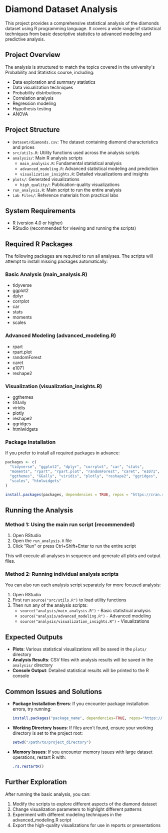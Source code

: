 # Diamond Dataset Analysis

This project provides a comprehensive statistical analysis of the diamonds dataset using R programming language. It covers a wide range of statistical techniques from basic descriptive statistics to advanced modeling and predictive analysis.

## Project Overview

The analysis is structured to match the topics covered in the university's Probability and Statistics course, including:

- Data exploration and summary statistics
- Data visualization techniques
- Probability distributions
- Correlation analysis
- Regression modeling
- Hypothesis testing
- ANOVA

## Project Structure

- `Dataset/diamonds.csv`: The dataset containing diamond characteristics and prices
- `src/utils.R`: Utility functions used across the analysis scripts
- `analysis/`: Main R analysis scripts
  - `main_analysis.R`: Fundamental statistical analysis
  - `advanced_modeling.R`: Advanced statistical modeling and prediction
  - `visualization_insights.R`: Detailed visualizations and insights
- `plots/`: Generated visualizations
  - `high_quality/`: Publication-quality visualizations
- `run_analysis.R`: Main script to run the entire analysis
- `Lab Files/`: Reference materials from practical labs

## System Requirements

- R (version 4.0 or higher)
- RStudio (recommended for viewing and running the scripts)

## Required R Packages

The following packages are required to run all analyses. The scripts will attempt to install missing packages automatically:

### Basic Analysis (main_analysis.R)
- tidyverse
- ggplot2
- dplyr
- corrplot
- car
- stats
- moments
- scales

### Advanced Modeling (advanced_modeling.R)
- rpart
- rpart.plot
- randomForest
- caret
- e1071
- reshape2

### Visualization (visualization_insights.R)
- ggthemes
- GGally
- viridis
- plotly
- reshape2
- ggridges
- htmlwidgets

### Package Installation
If you prefer to install all required packages in advance:

```R
packages <- c(
  "tidyverse", "ggplot2", "dplyr", "corrplot", "car", "stats", 
  "moments", "rpart", "rpart.plot", "randomForest", "caret", "e1071", 
  "ggthemes", "GGally", "viridis", "plotly", "reshape2", "ggridges",
  "scales", "htmlwidgets"
)

install.packages(packages, dependencies = TRUE, repos = "https://cran.r-project.org")
```

## Running the Analysis

### Method 1: Using the main run script (recommended)

1. Open RStudio
2. Open the `run_analysis.R` file
3. Click "Run" or press Ctrl+Shift+Enter to run the entire script

This will execute all analyses in sequence and generate all plots and output files.

### Method 2: Running individual analysis scripts

You can also run each analysis script separately for more focused analysis:

1. Open RStudio
2. First run `source("src/utils.R")` to load utility functions
3. Then run any of the analysis scripts:
   - `source("analysis/main_analysis.R")` - Basic statistical analysis
   - `source("analysis/advanced_modeling.R")` - Advanced modeling
   - `source("analysis/visualization_insights.R")` - Visualizations

## Expected Outputs

- **Plots**: Various statistical visualizations will be saved in the `plots/` directory
- **Analysis Results**: CSV files with analysis results will be saved in the `analysis/` directory
- **Console Output**: Detailed statistical results will be printed to the R console

## Common Issues and Solutions

- **Package Installation Errors**: If you encounter package installation errors, try running:
  ```R
  install.packages("package_name", dependencies=TRUE, repos="https://cran.r-project.org")
  ```

- **Working Directory Issues**: If files aren't found, ensure your working directory is set to the project root:
  ```R
  setwd("/path/to/project_directory")
  ```

- **Memory Issues**: If you encounter memory issues with large dataset operations, restart R with:
  ```R
  .rs.restartR()
  ```

## Further Exploration

After running the basic analysis, you can:

1. Modify the scripts to explore different aspects of the diamond dataset
2. Change visualization parameters to highlight different patterns
3. Experiment with different modeling techniques in the advanced_modeling.R script
4. Export the high-quality visualizations for use in reports or presentations
